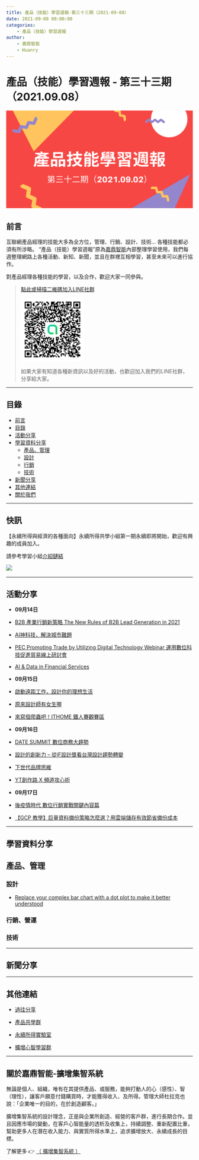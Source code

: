 ```yaml
---
title: 產品（技能）學習週報-第三十三期（2021-09-08）
date: 2021-09-08 00:00:00
categories:
	- 產品（技能）學習週報
author:
	- 嘉鼎智能
	- Huanry
---
```

# 產品（技能）學習週報 - 第三十三期（2021.09.08）

![產品技能學習週報-第三十三期](/img/pm/32.png)

## 前言

互聯網產品經理的技能大多為全方位，管理、行銷、設計、技術... 各種技能都必須有所涉略。 “產品（技能）學習週報”原為[嘉鼎智能](#關於擴增集智系統)內部整理學習使用，我們每週整理網路上各種活動、新知、新聞，並且在群裡互相學習，甚至未來可以進行協作。

對產品經理各種技能的學習，以及合作，歡迎大家一同參與。

>[點此或掃描二維碼加入LINE社群](https://line.me/ti/g2/Dj4AkbdDsY6o4D_CdDUB6Q)
>
>[![產品共學群](/img/產品共學群.jpg)](https://line.me/ti/g2/Dj4AkbdDsY6o4D_CdDUB6Q)
>
>如果大家有知道各種新資訊以及好的活動，也歡迎加入我們的LINE社群，分享給大家。

---
## 目錄
- [前言](#前言)
- [目錄](#目錄)
- [活動分享](#活動分享)
- [學習資料分享](#學習資料分享)
	- [產品、管理](#產品、管理)
	- [設計](#設計)
	- [行銷](#行銷、營運)
	- [技術](#技術)
- [新聞分享](#新聞分享)
- [其他連結](#其他連結)
- [關於我們](#關於我們)

---
## 快訊

【永續所得與經濟的各種面向】永續所得共學小組第一期永續即將開始，歡迎有興趣的成員加入。

請參考學習小組[介紹鏈結](https://www.accupass.com/event/2108230714323372325020)

[![](https://static.accupass.com/eventbanner/2108300246501468908249.jpg)](https://www.accupass.com/event/2108230714323372325020)

---
## 活動分享

- **09月14日**
- [B2B 產業行銷新策略 The New Rules of B2B Lead Generation in 2021](https://www.accupass.com/event/2109030440301725637389)

- [AI神科技，解決城市難題](https://www.accupass.com/event/2109060123021765333423)

- [PEC Promoting Trade by Utilizing Digital Technology Webinar 運用數位科技促進貿易線上研討會](https://www.accupass.com/event/2108270647176984104290)

- [AI & Data in Financial Services](https://www.meetup.com/Taipei-Artificial-Intelligence-Deep-Learning/events/280377683)
- **09月15日**
- [啟動遠距工作，設計你的理想生活](https://www.accupass.com/event/2108040328222604173510)

- [原來設計師有女生喔](https://www.accupass.com/event/2109010326364017630260)

- [來寫個爬蟲吧！ITHOME 鐵人賽觀賽區](https://twjug.kktix.cc/events/twjug-lite-19)
- **09月16日**
- [DATE SUMMIT 數位商務大趨勢](https://www.accupass.com/event/2108010445081483678310)

- [設計的創新力 – 從iF設計獎看台灣設計趨勢轉變](https://www.accupass.com/event/2108100802201065571026)

- [下世代品牌思維](https://www.accupass.com/event/2108120322261717252710)

- [YT創作路 X 頻道攻心術](https://www.accupass.com/event/2109031613541586173850)
- **09月17日**
- [後疫情時代 數位行銷實戰關鍵內容篇](https://www.accupass.com/event/2108230701201404379678)

- [【GCP 教學】巨量資料備份策略怎麼選？用雲端儲存有效節省備份成本](https://www.accupass.com/event/2107300256042595421130)

___
## 學習資料分享
## 產品、管理


### 設計

- [Replace your complex bar chart with a dot plot to make it better understood](https://uxdesign.cc/replace-your-complex-bar-chart-with-a-dot-plot-to-make-it-better-understood-873610a0ab56)

### 行銷、營運



### 技術



---
## 新聞分享


---
## 其他連結

- [過往分享](/categories/產品（技能）學習週報)

- [產品共學群](https://line.me/ti/g2/Dj4AkbdDsY6o4D_CdDUB6Q?utm_source=invitation&utm_medium=link_copy&utm_campaign=default)

- [永續所得實驗室](https://line.me/ti/g2/asPFU-0w4o9MIRSBdb4gtg?utm_source=invitation&utm_medium=link_copy&utm_campaign=default)

- [擴增心智學習群](https://line.me/ti/g2/asPFU-0w4o9MIRSBdb4gtg?utm_source=invitation&utm_medium=link_copy&utm_campaign=default)

---

## 關於嘉鼎智能-擴增集智系統

無論是個人、組織，唯有在其提供產品、或服務，能夠打動人的心（感性）、智（理性），讓客戶願意付錢購買時，才能獲得收入、及所得。管理大師杜拉克也說：「企業唯一的目的，在於創造顧客。」

擴增集智系統的設計理念，正是與企業所創造、經營的客戶群，進行長期合作。並且因應市場的變動，在客戶心智能量的透析及收集上，持續調整、重新配置比重，幫助更多人在潛在收入能力、與實質所得水準上，追求擴增放大、永續成長的目標。

了解更多 👉 [（ 擴增集智系統 ）](https://acis.magnific.biz)

